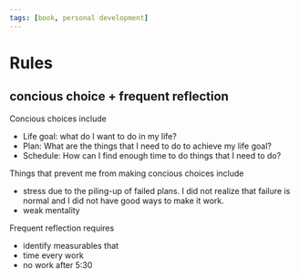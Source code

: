 ```yaml
---
tags: [book, personal development]
---
```


# Rules

## concious choice + frequent reflection

Concious choices include

- Life goal: what do I want to do in my life?
- Plan: What are the things that I need to do to achieve my life goal?
- Schedule: How can I find enough time to do things that I need to do?

Things that prevent me from making concious choices include

- stress due to the piling-up of failed plans. I did not realize that failure is normal and I did not have good ways to make it work.
- weak mentality 

Frequent reflection requires

- identify measurables that 
- time every work
- no work after 5:30
